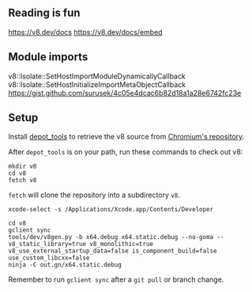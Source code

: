 
## Reading is fun

https://v8.dev/docs
https://v8.dev/docs/embed

## Module imports

v8::Isolate::SetHostImportModuleDynamicallyCallback
v8::Isolate::SetHostInitializeImportMetaObjectCallback
https://gist.github.com/surusek/4c05e4dcac6b82d18a1a28e6742fc23e

## Setup

Install [depot_tools](https://commondatastorage.googleapis.com/chrome-infra-docs/flat/depot_tools/docs/html/depot_tools_tutorial.html#_setting_up) to retrieve the v8 source from [Chromium's repository](https://chromium.googlesource.com/v8).

After `depot_tools` is on your path, run these commands to check out v8:

```
mkdir v8
cd v8
fetch v8
```

`fetch` will clone the repository into a subdirectory `v8`.

```
xcode-select -s /Applications/Xcode.app/Contents/Developer
```

```
cd v8
gclient sync
tools/dev/v8gen.py -b x64.debug x64.static.debug --no-goma -- v8_static_library=true v8_monolithic=true v8_use_external_startup_data=false is_component_build=false use_custom_libcxx=false
ninja -C out.gn/x64.static.debug
```

Remember to run `gclient sync` after a `git pull` or branch change.
